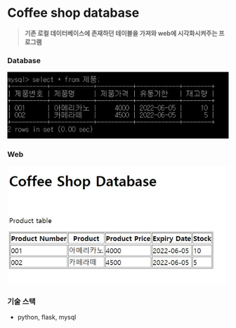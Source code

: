 # Coffee shop database
> <b>기존 로컬 데이터베이스에 존재하던 테이블을 가져와 web에 시각화시켜주는 프로그램 </b>

### Database
![img](../Database/img/mysql.jpg)

### Web
![img](../Database/img/image.jpg)

### 기술 스택
- python, flask, mysql